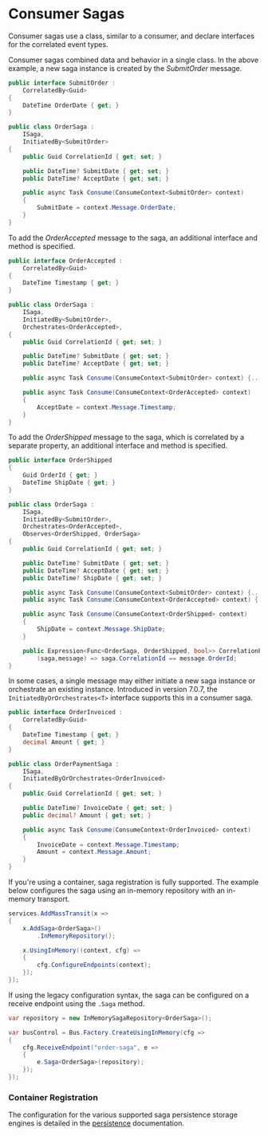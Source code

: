 # Consumer Sagas

Consumer sagas use a class, similar to a consumer, and declare interfaces for the correlated event types.

Consumer sagas combined data and behavior in a single class. In the above example, a new saga instance is created by the _SubmitOrder_ message.

```cs {16}
public interface SubmitOrder :
    CorrelatedBy<Guid>
{
    DateTime OrderDate { get; }
}

public class OrderSaga :
    ISaga,
    InitiatedBy<SubmitOrder>
{
    public Guid CorrelationId { get; set; }

    public DateTime? SubmitDate { get; set; }
    public DateTime? AcceptDate { get; set; }

    public async Task Consume(ConsumeContext<SubmitOrder> context)
    {
        SubmitDate = context.Message.OrderDate;
    }
}
```

To add the _OrderAccepted_ message to the saga, an additional interface and method is specified.

```cs {19}
public interface OrderAccepted :
    CorrelatedBy<Guid>
{
    DateTime Timestamp { get; }
}

public class OrderSaga :
    ISaga,
    InitiatedBy<SubmitOrder>,
    Orchestrates<OrderAccepted>,
{
    public Guid CorrelationId { get; set; }

    public DateTime? SubmitDate { get; set; }
    public DateTime? AcceptDate { get; set; }

    public async Task Consume(ConsumeContext<SubmitOrder> context) {...}

    public async Task Consume(ConsumeContext<OrderAccepted> context)
    {
        AcceptDate = context.Message.Timestamp;
    }
}
```

To add the _OrderShipped_ message to the saga, which is correlated by a separate property, an additional interface and method is specified.

```cs {22,27-28}
public interface OrderShipped
{
    Guid OrderId { get; }
    DateTime ShipDate { get; }
}

public class OrderSaga :
    ISaga,
    InitiatedBy<SubmitOrder>,
    Orchestrates<OrderAccepted>,
    Observes<OrderShipped, OrderSaga>
{
    public Guid CorrelationId { get; set; }

    public DateTime? SubmitDate { get; set; }
    public DateTime? AcceptDate { get; set; }
    public DateTime? ShipDate { get; set; }

    public async Task Consume(ConsumeContext<SubmitOrder> context) {...}
    public async Task Consume(ConsumeContext<OrderAccepted> context) {...}

    public async Task Consume(ConsumeContext<OrderShipped> context)
    {
        ShipDate = context.Message.ShipDate;
    }

    public Expression<Func<OrderSaga, OrderShipped, bool>> CorrelationExpression =>
        (saga,message) => saga.CorrelationId == message.OrderId;
}
```

In some cases, a single message may either initiate a new saga instance or orchestrate an existing instance. Introduced in version 7.0.7, the `InitiatedByOrOrchestrates<T>` interface supports this in a consumer saga.

```cs
public interface OrderInvoiced :
    CorrelatedBy<Guid>
{
    DateTime Timestamp { get; }
    decimal Amount { get; }
}

public class OrderPaymentSaga :
    ISaga,
    InitiatedByOrOrchestrates<OrderInvoiced>
{
    public Guid CorrelationId { get; set; }

    public DateTime? InvoiceDate { get; set; }
    public decimal? Amount { get; set; }

    public async Task Consume(ConsumeContext<OrderInvoiced> context)
    {
        InvoiceDate = context.Message.Timestamp;
        Amount = context.Message.Amount;
    }
}
```

If you're using a container, saga registration is fully supported. The example below configures the saga using an in-memory repository with an in-memory transport.

```cs
services.AddMassTransit(x =>
{
    x.AddSaga<OrderSaga>()
        .InMemoryRepository();

    x.UsingInMemory((context, cfg) =>
    {
        cfg.ConfigureEndpoints(context);
    });
});
```

If using the legacy configuration syntax, the saga can be configured on a receive endpoint using the `.Saga` method.

```cs
var repository = new InMemorySagaRepository<OrderSaga>();

var busControl = Bus.Factory.CreateUsingInMemory(cfg =>
{
    cfg.ReceiveEndpoint("order-saga", e =>
    {
        e.Saga<OrderSaga>(repository);
    });
});
```

### Container Registration


The configuration for the various supported saga persistence storage engines is detailed in the [persistence](persistence.md) documentation.

